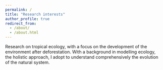 ```yaml
---
permalink: /
title: "Research interests"
author_profile: true
redirect_from: 
  - /about/
  - /about.html
---
```


Research on tropical ecology, with a focus on the development of the environment after deforestation.
With a background in modelling ecology, the holistic approach, I adopt to understand comprehensively the evolution of the natural system.

